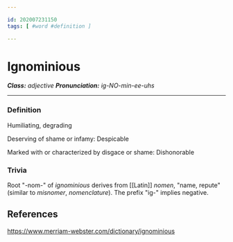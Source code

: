```yaml
---

id: 202007231150
tags: [ #word #definition ]

---
```


# Ignominious
**_Class:_** *adjective*
**_Pronunciation:_** *ig-NO-min-ee-uhs*

---

### Definition
Humiliating, degrading

Deserving of shame or infamy: Despicable

Marked with or characterized by disgace or shame: Dishonorable


### Trivia
Root "-nom-" of *ignominious* derives from [[Latin]] *nomen*, "name, repute" (similar to *misnomer*, *nomenclature*). The prefix "ig-" implies negative.


## References
https://www.merriam-webster.com/dictionary/ignominious